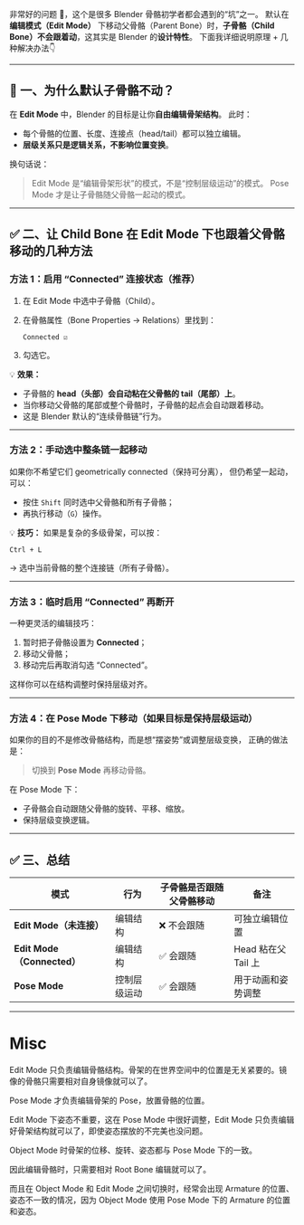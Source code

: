 非常好的问题 👏，这个是很多 Blender 骨骼初学者都会遇到的“坑”之一。
默认在 **编辑模式（Edit Mode）** 下移动父骨骼（Parent Bone）时，**子骨骼（Child Bone）不会跟着动**，这其实是 Blender 的**设计特性**。
下面我详细说明原理 + 几种解决办法👇

---

## 🧩 一、为什么默认子骨骼不动？

在 **Edit Mode** 中，Blender 的目标是让你**自由编辑骨架结构**。
此时：

* 每个骨骼的位置、长度、连接点（head/tail）都可以独立编辑。
* **层级关系只是逻辑关系，不影响位置变换**。

换句话说：

> Edit Mode 是“编辑骨架形状”的模式，不是“控制层级运动”的模式。
> Pose Mode 才是让子骨骼随父骨骼一起动的模式。

---

## ✅ 二、让 Child Bone 在 Edit Mode 下也跟着父骨骼移动的几种方法

### **方法 1：启用 “Connected” 连接状态（推荐）**

1. 在 Edit Mode 中选中子骨骼（Child）。
2. 在骨骼属性（Bone Properties → Relations）里找到：

   ```
   Connected ☑
   ```
3. 勾选它。

💡 **效果：**

* 子骨骼的 **head（头部）会自动粘在父骨骼的 tail（尾部）上**。
* 当你移动父骨骼的尾部或整个骨骼时，子骨骼的起点会自动跟着移动。
* 这是 Blender 默认的“连续骨骼链”行为。

---

### **方法 2：手动选中整条链一起移动**

如果你不希望它们 geometrically connected（保持可分离），
但仍希望一起动，可以：

* 按住 `Shift` 同时选中父骨骼和所有子骨骼；
* 再执行移动（`G`）操作。

💡 **技巧：**
如果是复杂的多级骨架，可以按：

```
Ctrl + L
```

→ 选中当前骨骼的整个连接链（所有子骨骼）。

---

### **方法 3：临时启用 “Connected” 再断开**

一种更灵活的编辑技巧：

1. 暂时把子骨骼设置为 **Connected**；
2. 移动父骨骼；
3. 移动完后再取消勾选 “Connected”。

这样你可以在结构调整时保持层级对齐。

---

### **方法 4：在 Pose Mode 下移动（如果目标是保持层级运动）**

如果你的目的不是修改骨骼结构，而是想“摆姿势”或调整层级变换，
正确的做法是：

> 切换到 **Pose Mode** 再移动骨骼。

在 Pose Mode 下：

* 子骨骼会自动跟随父骨骼的旋转、平移、缩放。
* 保持层级变换逻辑。

---

## ✅ 三、总结

| 模式                       | 行为     | 子骨骼是否跟随父骨骼移动 | 备注              |
| ------------------------ | ------ | ------------ | --------------- |
| **Edit Mode（未连接）**       | 编辑结构   | ❌ 不会跟随       | 可独立编辑位置         |
| **Edit Mode（Connected）** | 编辑结构   | ✅ 会跟随        | Head 粘在父 Tail 上 |
| **Pose Mode**            | 控制层级运动 | ✅ 会跟随        | 用于动画和姿势调整       |

---

# Misc

Edit Mode 只负责编辑骨骼结构。骨架的在世界空间中的位置是无关紧要的。镜像的骨骼只需要相对自身镜像就可以了。

Pose Mode 才负责编辑骨架的 Pose，放置骨骼的位置。

Edit Mode 下姿态不重要，这在 Pose Mode 中很好调整，Edit Mode 只负责编辑好骨架结构就可以了，即使姿态摆放的不完美也没问题。

Object Mode 时骨架的位移、旋转、姿态都与 Pose Mode 下的一致。

因此编辑骨骼时，只需要相对 Root Bone 编辑就可以了。

而且在 Object Mode 和 Edit Mode 之间切换时，经常会出现 Armature 的位置、姿态不一致的情况，因为 Object Mode 使用 Pose Mode 下的 Armature 的位置和姿态。
